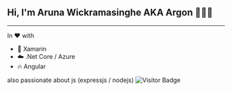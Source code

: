 ## Hi, I'm Aruna Wickramasinghe AKA Argon 👨🏻‍💻
---
In ❤️  with 

- 📱  Xamarin
- ☁️  .Net Core / Azure 
- 🔥  Angular

also passionate about js (expressjs / nodejs)
![Visitor Badge](https://visitor-badge.laobi.icu/badge?page_id=onlyargon.onlyargon)





